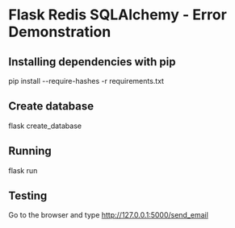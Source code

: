 # Flask Redis SQLAlchemy - Error Demonstration

## Installing dependencies with pip

pip install --require-hashes -r requirements.txt

## Create database

flask create_database

## Running

flask run

## Testing

Go to the browser and type http://127.0.0.1:5000/send_email

